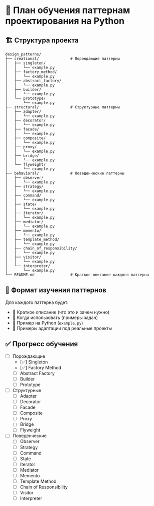 # 📘 План обучения паттернам проектирования на Python

## 🏗️ Структура проекта
```
design_patterns/
├── creational/              # Порождающие паттерны
│   ├── singleton/
│   │   └── example.py
│   ├── factory_method/
│   │   └── example.py
│   ├── abstract_factory/
│   │   └── example.py
│   ├── builder/
│   │   └── example.py
│   └── prototype/
│       └── example.py
├── structural/              # Структурные паттерны
│   ├── adapter/
│   │   └── example.py
│   ├── decorator/
│   │   └── example.py
│   ├── facade/
│   │   └── example.py
│   ├── composite/
│   │   └── example.py
│   ├── proxy/
│   │   └── example.py
│   ├── bridge/
│   │   └── example.py
│   └── flyweight/
│       └── example.py
├── behavioral/              # Поведенческие паттерны
│   ├── observer/
│   │   └── example.py
│   ├── strategy/
│   │   └── example.py
│   ├── command/
│   │   └── example.py
│   ├── state/
│   │   └── example.py
│   ├── iterator/
│   │   └── example.py
│   ├── mediator/
│   │   └── example.py
│   ├── memento/
│   │   └── example.py
│   ├── template_method/
│   │   └── example.py
│   ├── chain_of_responsibility/
│   │   └── example.py
│   ├── visitor/
│   │   └── example.py
│   └── interpreter/
│       └── example.py
└── README.md                # Краткое описание каждого паттерна
```

## 🧠 Формат изучения паттернов

Для каждого паттерна будет:
- 📌 Краткое описание (что это и зачем нужно)
- 🧩 Когда использовать (примеры задач)
- 🐍 Пример на Python (`example.py`)
- 🔧 Примеры адаптации под реальные проекты

## ✅ Прогресс обучения
- [ ] Порождающие
  - [✅] Singleton
  - [✅] Factory Method
  - [ ] Abstract Factory
  - [ ] Builder
  - [ ] Prototype
- [ ] Структурные
  - [ ] Adapter
  - [ ] Decorator
  - [ ] Facade
  - [ ] Composite
  - [ ] Proxy
  - [ ] Bridge
  - [ ] Flyweight
- [ ] Поведенческие
  - [ ] Observer
  - [ ] Strategy
  - [ ] Command
  - [ ] State
  - [ ] Iterator
  - [ ] Mediator
  - [ ] Memento
  - [ ] Template Method
  - [ ] Chain of Responsibility
  - [ ] Visitor
  - [ ] Interpreter